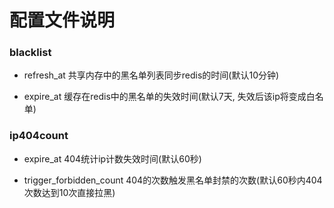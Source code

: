 # 配置文件说明

### blacklist

- refresh_at 共享内存中的黑名单列表同步redis的时间(默认10分钟)

- expire_at  缓存在redis中的黑名单的失效时间(默认7天, 失效后该ip将变成白名单)

### ip404count

- expire_at 404统计ip计数失效时间(默认60秒)

- trigger_forbidden_count 404的次数触发黑名单封禁的次数(默认60秒内404次数达到10次直接拉黑)
